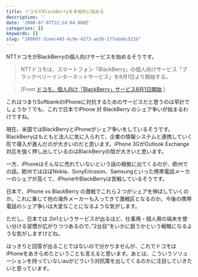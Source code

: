 ```yaml
---
title: ドコモがBlackBerryを本格的に始める
description: ''
date: '2008-07-07T22:14:04.000Z'
categories: []
keywords: []
slug: "200807-3ceec445-6c9e-4273-ae36-17fababc521b"
---
```

NTTドコモがBlackBerryの個人向けサービスを始めるそうです。

> NTTドコモは、スマートフォン「BlackBerry」の個人向けサービス「ブラックベリーインターネットサービス」を8月1日より開始する。

> \[From [ドコモ、個人向け「BlackBerry」サービス8月1日開始](http://k-tai.impress.co.jp/cda/article/news_toppage/40748.html#) \]

これはつまりSoftbankのiPhoneに対抗するためのサービスだと思うのは早計でしょうか？でも、これで日本でiPhone 対 BlackBerry のシェア争いが始まるわけですね。

現在、米国ではBlackBerryとiPhoneがシェア争いをしているそうです。BlackBerryはもともと法人に気に入られて、企業の情報システムと連携していく形で導入が進んだのが大きいのだと思います。iPhone 3GがOutlook Exchange対応を強く押し出しているのはBlackBerryの陰が大きいと思います。

一方、iPhoneはそんなに売れていないという話の根拠に出てくるのが、欧州での話。欧州ではほぼNokia、SonyEricsson、Samsungといった携帯電話メーカーのシェアが高くて、iPhoneやBlackBerryは苦戦しているそうです。

日本で、iPhone vs BlackBerry の激戦でこれら２つがシェアを伸ばしていくのか。これに乗じて他の海外メーカーも入ってきて激戦区となるのか。今後の携帯電話のシェア争いは大変なことになるような気がします。

ただし、日本では 2in1というサービスが出るほど、仕事用・個人用の端末を使い分ける習慣が広がりつつあるので、”2台目”をいかに狙うかという戦略になるような気がしますけどね。

はっきりと回答が出ることではないので分かりませんが、これでドコモはiPhoneをあきらめたということも言えると思います。あとは、こういうソリューションを持っていないauがどういう対抗策を出してくるのかに注目していきたいと思っています。